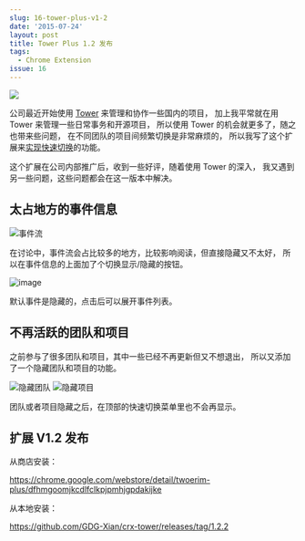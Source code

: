 ```yaml
---
slug: 16-tower-plus-v1-2
date: '2015-07-24'
layout: post
title: Tower Plus 1.2 发布
tags:
  - Chrome Extension
issue: 16
---
```


![](https://github.com/greatghoul/greatghoul.github.io/assets/208966/2eacc3b1-f921-4260-8769-7536e616aa71)

公司最近开始使用 [Tower] 来管理和协作一些国内的项目，
加上我平常就在用 Tower 来管理一些日常事务和开源项目，
所以使用 Tower 的机会就更多了，随之也带来些问题，
在不同团队的项目间频繁切换是非常麻烦的，
所以我写了这个扩展来[实现快速切换][1]的功能。

这个扩展在公司内部推广后，收到一些好评，随着使用 Tower 的深入，
我又遇到另一些问题，这些问题都会在这一版本中解决。

## 太占地方的事件信息

![事件流](https://github.com/greatghoul/greatghoul.github.io/assets/208966/7a74c84d-168e-4f60-a046-0cc5ec99884f)

在讨论中，事件流会占比较多的地方，比较影响阅读，但直接隐藏又不太好，
所以在事件信息的上面加了个切换显示/隐藏的按钮。

![image](https://github.com/greatghoul/greatghoul.github.io/assets/208966/0a524837-85fa-4732-95b7-bfcc6dac3079)

默认事件是隐藏的，点击后可以展开事件列表。

## 不再活跃的团队和项目

之前参与了很多团队和项目，其中一些已经不再更新但又不想退出，
所以又添加了一个隐藏团队和项目的功能。

![隐藏团队](https://github.com/greatghoul/greatghoul.github.io/assets/208966/2e6a4dcd-d9b4-4f0f-bc9e-671837295790)
![隐藏项目](https://github.com/greatghoul/greatghoul.github.io/assets/208966/9c34def9-fc2a-4041-87f9-1ad145930d05)

团队或者项目隐藏之后，在顶部的快速切换菜单里也不会再显示。

## 扩展 V1.2 发布

从商店安装：

https://chrome.google.com/webstore/detail/twoerim-plus/dfhmgoomjkcdlfclkpjpmhjgpdakijke

从本地安装：

<https://github.com/GDG-Xian/crx-tower/releases/tag/1.2.2>

[1]: http://g2w.me/2015/04/tower-plug-v1-1/

[Tower]: https://tower.im/
